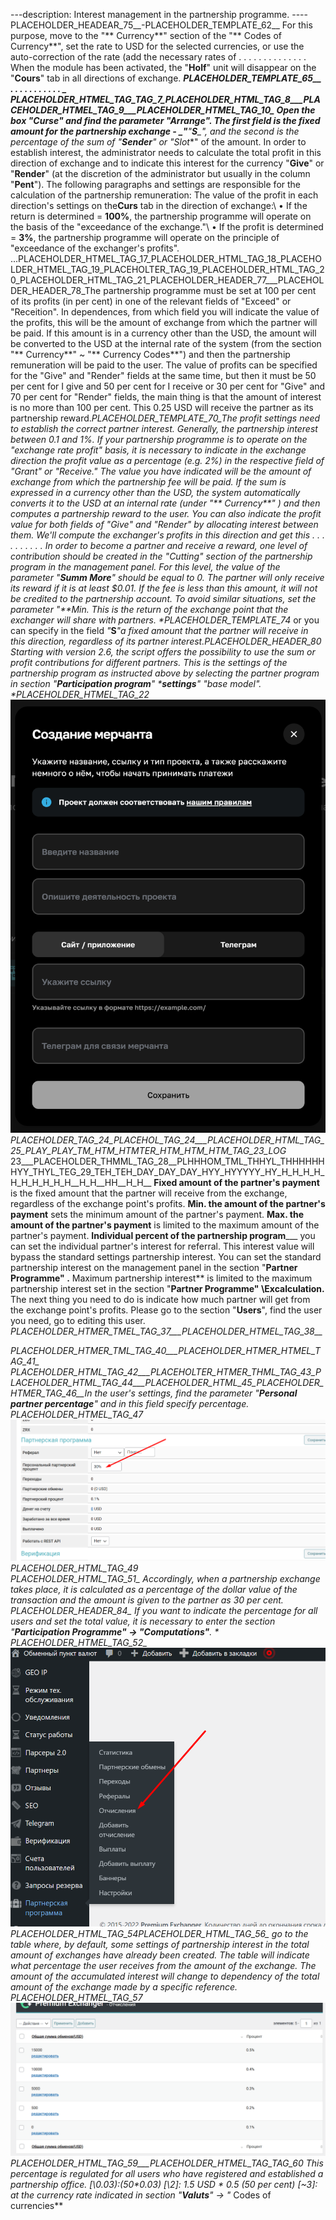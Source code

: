 ---description: Interest management in the partnership programme. ----PLACEHOLDER_HEADEAR_75__-PLACEHOLDER_TEMPLATE_62__ For this purpose, move to the "** Currency**" section of the "** Codes of Currency**", set the rate to USD for the selected currencies, or use the auto-correction of the rate (add the necessary rates of . . . . . . . . . . . . . . When the module has been activated, the "**Holf**" unit will disappear on the "**Cours**" tab in all directions of exchange. ***PLACEHOLDER_TEMPLATE_65__ . . . . . . . . . . . _ PLACEHOLDER_HTMEL_TAG_TAG_7_PLACEHOLDER_HTML_TAG_8___PLACEHOLDER_HTMEL_TAG_9___PLACEHOLDER_HTMEL_TAG_10_</figure> Open the box "**Curse**" and find the parameter "**Arrange**". The first field is the fixed amount for the partnership exchange - _"**"**S**_", and the second is the percentage of the sum of "**Sender**" or "Slot**" of the amount. In order to establish interest, the administrator needs to calculate the total profit in this direction of exchange and to indicate this interest for the currency "**Give**" or "**Render**" (at the discretion of the administrator but usually in the column "**Pent**"). The following paragraphs and settings are responsible for the calculation of the partnership remuneration: The value of the profit in each direction's settings on the**Curs** tab in the direction of exchange:\ • If the return is determined = **100%**, the partnership programme will operate on the basis of the "exceedance of the exchange."\ • If the profit is determined = **3%**, the partnership programme will operate on the principle of "exceedance of the exchanger's profits". ...PLACEHOLDER_HTMEL_TAG_17_PLACEHOLDER_HTML_TAG_18_PLACEHOLDER_HTMEL_TAG_19_PLACEHOLTER_TAG_19_PLACEHOLDER_HTML_TAG_20_PLACEHOLDER_HTML_TAG_21_PLACEHOLDER_HEADER_77___PLACEHOLDER_HEADER_78_The partnership programme must be set at 100 per cent of its profits (in per cent) in one of the relevant fields of "Exceed" or "Receition". In dependences, from which field you will indicate the value of the profits, this will be the amount of exchange from which the partner will be paid. If this amount is in a currency other than the USD, the amount will be converted to the USD at the internal rate of the system (from the section "** Currency**" ~ "** Currency Codes**") and then the partnership remuneration will be paid to the user. The value of profits can be specified for the "Give" and "Render" fields at the same time, but then it must be 50 per cent for I give and 50 per cent for I receive or 30 per cent for "Give" and 70 per cent for "Render" fields, the main thing is that the amount of interest is no more than 100 per cent. This 0.25 USD will receive the partner as its partnership reward._PLACEHOLDER_TEMPLATE_70_The profit settings need to establish the correct partner interest. Generally, the partnership interest between 0.1 and 1%. If your partnership programme is to operate on the "exchange rate profit" basis, it is necessary to indicate in the exchange direction the profit value as a percentage (e.g. 2%) in the respective field of "Grant" or "Receive." The value you have indicated will be the amount of exchange from which the partnership fee will be paid. If the sum is expressed in a currency other than the USD, the system automatically converts it to the USD at an internal rate (under "** Currency**" ) and then computes a partnership reward to the user. You can also indicate the profit value for both fields of "Give" and "Render" by allocating interest between them. We'll compute the exchanger's profits in this direction and get this . . . . . . . . . . In order to become a partner and receive a reward, one level of contribution should be created in the "Cutting" section of the partnership program in the management panel. For this level, the value of the parameter "**Summ More**" should be equal to 0. The partner will only receive its reward if it is at least $0.01. If the fee is less than this amount, it will not be credited to the partnership account. To avoid similar situations, set the parameter "**Min. This is the return of the exchange point that the exchanger will share with partners. *PLACEHOLDER_TEMPLATE_74_ or you can specify in the field _"_**S**_"_a fixed amount that the partner will receive in this direction, regardless of its partner interest._PLACEHOLDER_HEADER_80__ Starting with version 2.6, the script offers the possibility to use the sum or profit contributions for different partners. This is the settings of the partnership program as instructed above by selecting the partner program in section "**Participation program**" ***settings**" "base model". *PLACEHOLDER_HTMEL_TAG_22_<img src="../../.GitBook/assets/image (97).png" alt="">_PLACEHOLDER_TAG_24_PLACEHOL_TAG_24___PLACEHOLDER_HTML_TAG_25_PLAY_PLAY_TM_HTM_HTMTER_HTM_HTM_HTM_TAG_23_LOG_ 23___PLACEHOLDER_THMML_TAG_28__PLHHHOM_TML_THHYL_THHHHHHHYY_THYL_TEG_29_TEH_TEH_DAY_DAY_DAY_HYY_HYYYYY_HY_H_H_H_H_H_H_H_H_H_H__H_H__HH__H_H__ **Fixed amount of the partner's payment** is the fixed amount that the partner will receive from the exchange, regardless of the exchange point's profits. **Min. the amount of the partner's payment** sets the minimum amount of the partner's payment. **Max. the amount of the partner's payment** is limited to the maximum amount of the partner's payment. **Individual percent of the partnership program**___ you can set the individual partner's interest for referral. This interest value will bypass the standard settings partnership interest. You can set the standard partnership interest on the management panel in the section "**Partner Programme" .** Maximum partnership interest** is limited to the maximum partnership interest set in the section "**Partner Programme" \Excalculation.** The next thing you need to do is indicate how much partner will get from the exchange point's profits. Please go to the section "**Users**", find the user you need, go to editing this user. *PLACEHOLDER_HTMER_TMEL_TAG_37___PLACEHOLDER_HTMEL_TAG_38__<figcaption>_PLACEHOLDER_HTMER_TML_TAG_40___PLACEHOLDER_HTMER_HTMEL_TAG_41__ PLACEHOLDER_HTML_TAG_42___PLACEHOLTER_HTMER_THML_TAG_43_PLACEHOLDER_HTML_TAG_44___PLACEHOLDER_HTML_45_PLACEHOLDER_HTMER_TAG_46__In the user's settings, find the parameter "**Personal partner percentage**" and in this field specify percentage. _PLACEHOLDER_HTMEL_TAG_47_<img src="../../.GitBook/assets/Screenshot_33 (3).png" alt="">_PLACEHOLDER_HTML_TAG_49_</figcaption>_PLACEHOLDER_HTML_TAG_51__ Accordingly, when a partnership exchange takes place, it is calculated as a percentage of the dollar value of the transaction and the amount is given to the partner as 30 per cent. _PLACEHOLDER_HEADER_84__ If you want to indicate the percentage for all users and set the total value, it is necessary to enter the section "**Participation Programme" -> "Computations"**. * PLACEHOLDER_HTMEL_TAG_52_<img src="../../.GitBook/assets/Screenshot_34 (2).png" alt="">_PLACEHOLDER_HTML_TAG_54_</figcaption>_PLACEHOLDER_HTML_TAG_56__ go to the table where, by default, some settings of partnership interest in the total amount of exchanges have already been created. The table will indicate what percentage the user receives from the amount of the exchange. The amount of the accumulated interest will change to dependency of the total amount of the exchange made by a specific reference. _PLACEHOLDER_HTMEL_TAG_57_<img src="../../.GitBook/assets/Screenshot_35 (1).png" alt="">_PLACEHOLDER_HTML_TAG_59___PLACEHOLDER_HTMEL_TAG_TAG_60_</figure> This percentage is regulated for all users who have registered and established a partnership office. [\\*0.03):(50\*0.03) [\2]: 1.5 USD * 0.5 (50 per cent) [~3]: at the currency rate indicated in section "**Valuts**" -> "** Codes of currencies**&#x20;